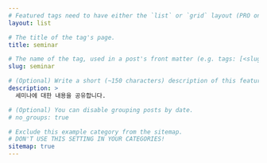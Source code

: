 ```yaml
---
# Featured tags need to have either the `list` or `grid` layout (PRO only).
layout: list

# The title of the tag's page.
title: seminar

# The name of the tag, used in a post's front matter (e.g. tags: [<slug>]).
slug: seminar

# (Optional) Write a short (~150 characters) description of this featured tag.
description: >
  세미나에 대한 내용을 공유합니다. 

# (Optional) You can disable grouping posts by date.
# no_groups: true

# Exclude this example category from the sitemap.
# DON'T USE THIS SETTING IN YOUR CATEGORIES!
sitemap: true
---
```

